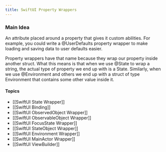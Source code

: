 ```yaml
---
title: SwiftUI Property Wrappers
---
```


### Main Idea

An attribute placed around a property that gives it custom abilities. For example, you could write a @UserDefaults property wrapper to make loading and saving data to user defaults easier. 

Property wrappers have that name because they wrap our property inside another struct. What this means is that when we use @State to wrap a string, the actual type of property we end up with is a State<String>. Similarly, when we use @Environment and others we end up with a struct of type Environment that contains some other value inside it.

#### Topics
- [[SwiftUI State Wrapper]]
- [[SwiftUI Binding]]
- [[SwiftUI ObservedObject Wrapper]]
- [[SwiftUI ObservableObject Wrapper]]
- [[SwiftUI FocusState Wrapper]] 
- [[SwiftUI StateObject Wrapper]]
- [[SwiftUI Environment Wrapper]]
- [[SwiftUI MainActor Wrapper]]
- [[SwiftUI ViewBuilder]]
